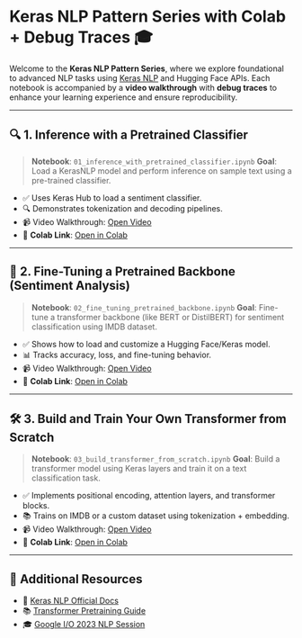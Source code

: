 #  Keras NLP Pattern Series with Colab + Debug Traces 🎓

Welcome to the **Keras NLP Pattern Series**, where we explore foundational to advanced NLP tasks using [Keras NLP](https://keras.io/keras_nlp) and Hugging Face APIs. Each notebook is accompanied by a **video walkthrough** with **debug traces** to enhance your learning experience and ensure reproducibility.

---

## 🔍 1. Inference with a Pretrained Classifier

> **Notebook**: `01_inference_with_pretrained_classifier.ipynb`
> **Goal**: Load a KerasNLP model and perform inference on sample text using a pre-trained classifier.

* ✅ Uses Keras Hub to load a sentiment classifier.
* 🔍 Demonstrates tokenization and decoding pipelines.
* 📹 Video Walkthrough: [Open Video](https://youtu.be/B2Ehy8o4qgI)
* 🔗 **Colab Link**: [Open in Colab](https://colab.research.google.com/drive/1r1vq96cVpz73cZQBCBK_oy1D91l3N4DB?usp=sharing)

---

## 🔁 2. Fine-Tuning a Pretrained Backbone (Sentiment Analysis)

> **Notebook**: `02_fine_tuning_pretrained_backbone.ipynb`
> **Goal**: Fine-tune a transformer backbone (like BERT or DistilBERT) for sentiment classification using IMDB dataset.

* ✅ Shows how to load and customize a Hugging Face/Keras model.
* 📊 Tracks accuracy, loss, and fine-tuning behavior.
* 📹 Video Walkthrough: [Open Video](https://youtu.be/B2Ehy8o4qgI)
* 🔗 **Colab Link**: [Open in Colab](https://colab.research.google.com/drive/1XRC1vz7UFWEzUPM120YTCK_HVLBL_dhX?usp=sharing)

---

## 🛠️ 3. Build and Train Your Own Transformer from Scratch

> **Notebook**: `03_build_transformer_from_scratch.ipynb`
> **Goal**: Build a transformer model using Keras layers and train it on a text classification task.

* ✅ Implements positional encoding, attention layers, and transformer blocks.
* 📚 Trains on IMDB or a custom dataset using tokenization + embedding.
* 📹 Video Walkthrough: [Open Video](https://youtu.be/B2Ehy8o4qgI)
* 🔗 **Colab Link**: [Open in Colab](https://colab.research.google.com/drive/1BAmsL7iMMRwU1edG-S_zwKsOcZcXfLru?usp=sharing)

---

## 📌 Additional Resources

* 🔗 [Keras NLP Official Docs](https://keras.io/keras_nlp/#guides)
* 📚 [Transformer Pretraining Guide](https://keras.io/keras_hub/guides/transformer_pretraining)
* 🎓 [Google I/O 2023 NLP Session](https://io.google/2023/program/79e77594-3e72-4df2-a754-916af4f29ba9)
